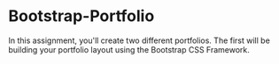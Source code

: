 # Bootstrap-Portfolio
In this assignment, you'll create two different portfolios. The first will be building your portfolio layout using the Bootstrap CSS Framework.
